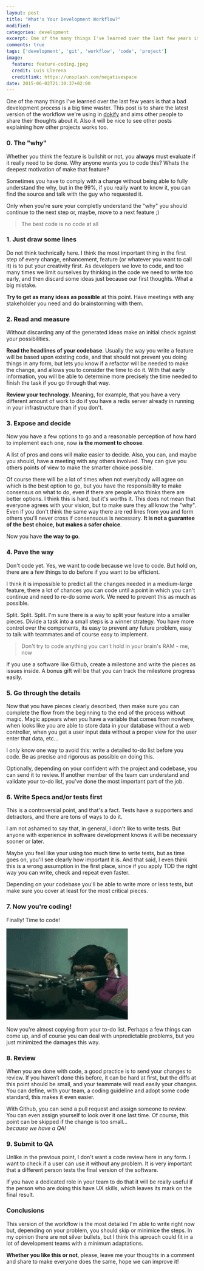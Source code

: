 ```yaml
---
layout: post
title: "What's Your Development Workflow?"
modified:
categories: development
excerpt: One of the many things I've learned over the last few years is that a bad development process is a big time waster. This post is to share the latest version of the workflow we're using in dokify and aims other people to share their thoughts about it. Also will be nice to see other posts explaining how other projects work.
comments: true
tags: ['development', 'git', 'workflow', 'code', 'project']
image:
  feature: feature-coding.jpeg
  credit: Luis Llerena
  creditlink: https://unsplash.com/negativespace
date: 2015-06-02T21:30:37+02:00
---
```


One of the many things I've learned over the last few years is that a bad development process is a big time waster. This post is to share the latest version of the workflow we're using in [dokify](https://dokify.net) and aims other people to share their thoughts about it. Also it will be nice to see other posts explaining how other projects works too.


### 0. The "why"

Whether you think the feature is bullshit or not, you **always** must evaluate if it really need to be done. Why anyone wants you to code this? Whats the deepest motivation of make that feature?

Sometimes you have to comply with a change without being able to fully understand the why, but in the 99%, if you really want to know it, you can find the source and talk with the guy who requested it.

Only when you're sure your completly understand the "why" you should continue to the next step or, maybe, move to a next feature ;)

> The best code is no code at all

### 1. Just draw some lines

Do not think technically here. I think the most important thing in the first step of every change, enhancement, feature (or whatever you want to call it) is to put your creativity first. As developers we love to code, and too many times we limit ourselves by thinking in the code we need to write too early, and then discard some ideas just because our first thoughts. What a big mistake.

**Try to get as many ideas as possible** at this point. Have meetings with any stakeholder you need and do brainstorming with them.

### 2. Read and measure

Without discarding any of the generated ideas make an initial check against your possibilities.

**Read the headlines of your codebase**. Usually the way you write a feature will be based upon existing code, and that should not prevent you doing things in any form, but lets you know if a refactor will be needed to make the change, and allows you to consider the time to do it. With that early information, you will be able to determine more precisely the time needed to finish the task if you go through that way.

**Review your technology**. Meaning, for example, that you have a very different amount of work to do if you have a redis server already in running in your infrastructure than if you don't.

### 3. Expose and decide

Now you have a few options to go and a reasonable perception of how hard to implement each one, now **is the moment to choose**.

A list of pros and cons will make easier to decide. Also, you can, and maybe you should, have a meeting with any others involved. They can give you others points of view to make the smarter choice possible.

Of course there will be a lot of times when not everybody will agree on which is the best option to go, but you have the responsibility to make consensus on what to do, even if there are people who thinks there are better options. I think this is hard, but it's worths it. This does not mean that everyone agrees with your vision, but to make sure they all know the "why". Even if you don't think the same way there are red lines from you and form others you'll never cross if consensuous is necessary. **It is not a guarantee of the best choice, but makes a safer choice**.

Now you have **the way to go**.


### 4. Pave the way

Don't code yet. Yes, we want to code because we love to code. But hold on, there are a few things to do before if you want to be efficient.

I think it is impossible to predict all the changes needed in a medium-large feature, there a lot of chances you can code until a point in which you can't continue and need to re-do some work. We need to prevent this as much as possible.

Split. Split. Split. I'm sure there is a way to split your feature into a smaller pieces. Divide a task into a small steps is a winner strategy. You have more control over the components, its easy to prevent any future problem, easy to talk with teammates and of course easy to implement.

> Don't try to code anything you can't hold in your brain's RAM - me, now

If you use a software like Github, create a milestone and write the pieces as issues inside. A bonus gift will be that you can track the milestone progress easily.

### 5. Go through the details

Now that you have pieces clearly described, then make sure you can complete the flow from the beginning to the end of the process without magic. Magic appears when you have a variable that comes from nowhere, when looks like you are able to store data in your database without a web controller, when you get a user input data without a proper view for the user enter that data, etc...

I only know one way to avoid this: write a detailed to-do list before you code. Be as precise and rigorous as possible on doing this.

Optionally, depending on your confident with the project and codebase, you can send it to review. If another member of the team can understand and validate your to-do list, you've done the most important part of the job.

### 6. Write Specs and/or tests first

This is a controversial point, and that's a fact. Tests have a supporters and detractors, and there are tons of ways to do it.

I am not ashamed to say that, in general, I don't like to write tests. But anyone with experience in software development knows it will be necessary sooner or later.

Maybe you feel like your using too much time to write tests, but as time goes on, you'll see clearly how important it is.
And that said, I even think this is a wrong assumption in the first place, since if you apply TDD the right way you can write, check and repeat even faster.

Depending on your codebase you'll be able to write more or less tests, but make sure you cover at least for the most crítical pieces.

### 7. Now you're coding!

Finally! Time to code!

![coding](/images/coding.gif)

Now you're almost copying from your to-do list. Perhaps a few things can come up, and of course you can deal with unpredictable problems, but you just minimized the damages this way.

### 8. Review

When you are done with code, a good practice is to send your changes to review. If you haven’t done this before, it can be hard at first, but the diffs at this point should be small, and your teammate will read easily your changes. You can define, with your team, a coding guideline and adopt some code standard, this makes it even easier.

With Github, you can send a pull request and assign someone to review. You can even assign yourself to look over it one last time. Of course, this point can be skipped if the change is too small...  
*because we have a QA!*

### 9. Submit to QA

Unlike in the previous point, I don't want a code review here in any form. I want to check if a user can use it without any problem. It is very important that a different person tests the final version of the software.

If you have a dedicated role in your team to do that it will be really useful if the person who are doing this have UX skills, which leaves its mark on the final result.

### Conclusions

This version of the workflow is the most detailed I'm able to write right now but, depending on your problem, you should skip or minimice the steps. In my opinion there are not silver bullets, but I think this aproach could fit in a lot of development teams with a minimum adaptations.

**Whether you like this or not**, please, leave me your thoughts in a comment and share to make everyone does the same, hope we can improve it!
